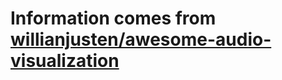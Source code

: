 # Information comes from [willianjusten/awesome-audio-visualization](https://github.com/willianjusten/awesome-audio-visualization)

